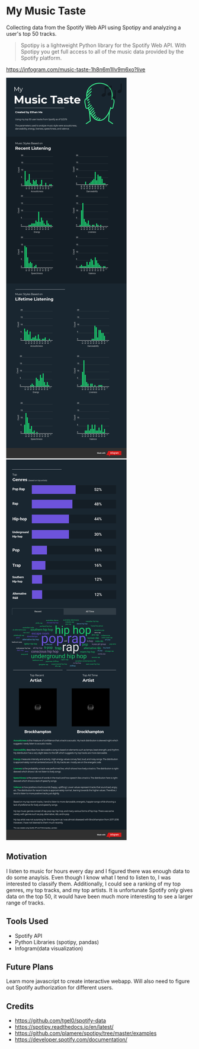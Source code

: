 # My Music Taste
Collecting data from the Spotify Web API using Spotipy and analyzing a user's top 50 tracks.

> Spotipy is a lightweight Python library for the Spotify Web API. With Spotipy you get full access to all of the music data provided by the Spotify platform.

https://infogram.com/music-taste-1h8n6m1llv9m6xo?live

![](images/page-1.png)
![](images/page-2.png)

## Motivation

 I listen to music for hours every day and I figured there was enough data to do some anaylsis. Even though I know what I tend to listen to, I was interested to classify them. Additionally, I could see a ranking of my top genres, my top tracks, and my top artists. It is unfortunate Spotify only gives data on the top 50, it would have been much more interesting to see a larger range of tracks.

## Tools Used

  * Spotify API
  * Python Libraries (spotipy, pandas)
  * Infogram(data visualization)

## Future Plans
Learn more javascript to create interactive webapp. Will also need to figure out Spotify authorization for different users.

## Credits
* https://github.com/tgel0/spotify-data
* https://spotipy.readthedocs.io/en/latest/
* https://github.com/plamere/spotipy/tree/master/examples
* https://developer.spotify.com/documentation/

